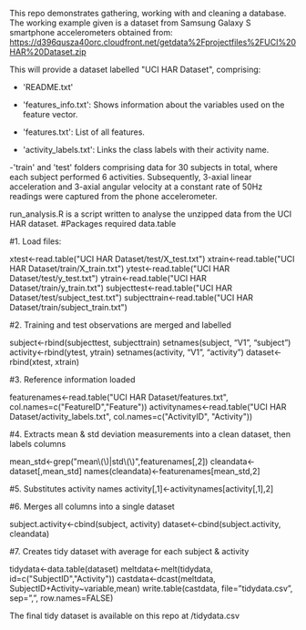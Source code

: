 This repo demonstrates gathering, working with and cleaning a database. The working example given is a dataset from Samsung Galaxy S smartphone accelerometers obtained from:
https://d396qusza40orc.cloudfront.net/getdata%2Fprojectfiles%2FUCI%20HAR%20Dataset.zip

This will provide a dataset labelled "UCI HAR Dataset", comprising:
- 'README.txt'

- 'features_info.txt': Shows information about the variables used on the feature vector.

- 'features.txt': List of all features.

- 'activity_labels.txt': Links the class labels with their activity name.

-'train' and 'test' folders comprising data for 30 subjects in total, where each subject performed 6 activities. Subsequently, 3-axial linear acceleration and 3-axial angular velocity at a constant rate of 50Hz readings were captured from the phone accelerometer.

run_analysis.R is a script written to analyse the unzipped data from the UCI HAR dataset.
#Packages required
data.table

#1. Load files:

xtest<-read.table("UCI HAR Dataset/test/X_test.txt")
xtrain<-read.table("UCI HAR Dataset/train/X_train.txt")
ytest<-read.table("UCI HAR Dataset/test/y_test.txt")
ytrain<-read.table("UCI HAR Dataset/train/y_train.txt")
subjecttest<-read.table("UCI HAR Dataset/test/subject_test.txt")
subjecttrain<-read.table("UCI HAR Dataset/train/subject_train.txt")

#2. Training and test observations are merged and labelled

subject<-rbind(subjecttest, subjecttrain)
setnames(subject, “V1”, “subject”)
activity<-rbind(ytest, ytrain)
setnames(activity, “V1”, “activity”)
dataset<-rbind(xtest, xtrain)

#3. Reference information loaded

featurenames<-read.table("UCI HAR Dataset/features.txt", col.names=c("FeatureID","Feature"))
activitynames<-read.table("UCI HAR Dataset/activity_labels.txt", col.names=c("ActivityID", "Activity"))

#4. Extracts mean & std deviation measurements into a clean dataset, then labels columns

mean_std<-grep("mean\\(\\)|std\\(\\)",featurenames[,2])
cleandata<-dataset[,mean_std]
names(cleandata)<-featurenames[mean_std,2]

#5. Substitutes activity names
activity[,1]<-activitynames[activity[,1],2]

#6. Merges all columns into a single dataset

subject.activity<-cbind(subject, activity)
dataset<-cbind(subject.activity, cleandata)

#7. Creates tidy dataset with average for each subject & activity

tidydata<-data.table(dataset)
meltdata<-melt(tidydata, id=c("SubjectID","Activity"))
castdata<-dcast(meltdata, SubjectID+Activity~variable,mean)
write.table(castdata, file=”tidydata.csv”, sep=”,”, row.names=FALSE)

The final tidy dataset is available on this repo at /tidydata.csv